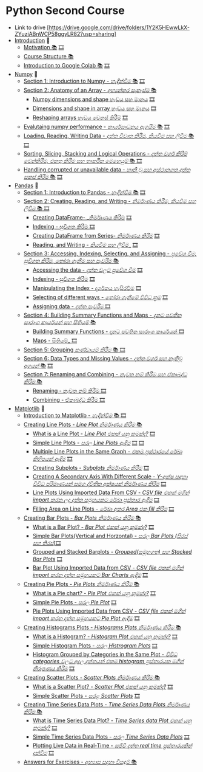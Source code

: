# Python Second Course 
* Link to drive [https://drive.google.com/drive/folders/1Y2K5HEwwLkX-ZYuziABnWCP58ggyLR82?usp=sharing]
* [Introduction](#introduction) :dart:
  * [Motivation :books:](https://github.com/GPrathap/pythonII/blob/master/intro/course_motivation.ipynb) [🎞️](https://drive.google.com/file/d/1YY8D1hT5WDrZH2L9t3AexrEQbjpCxUGz/view?usp=sharing)
  * [Course Structure :books:](https://github.com/GPrathap/pythonII/blob/master/intro/course_structure.ipynb)
  * [Introduction to Google Colab :books:](https://github.com/GPrathap/pythonII/blob/master/intro/colab_introduction.ipynb) [🎞️](https://drive.google.com/file/d/1qcysVUFM8dBS6mnt7SG4ZNpri3lX2-hz/view?usp=sharing)
* [Numpy](#numpy) :dart:
  * [Section 1: Introduction to Numpy - _හැඳින්වීම_ :books:](https://github.com/GPrathap/pythonII/blob/master/sec_numpy/numpy_introduction.ipynb) [🎞️](https://drive.google.com/file/d/17UdCgNu_PzFohfN9vMH97SSIRhUZOVg0/view?usp=sharing)
  * [Section 2: Anatomy of an Array - _අභ්‍යන්තර සැකැස්ම_ :books: ](https://github.com/GPrathap/pythonII/blob/master/sec_numpy/numpy.ipynb) 
    * [Numpy dimensions and shape හැඩය සහ මානය](https://github.com/GPrathap/pythonII/blob/master/sec_numpy/numpy.ipynb) [🎞️](https://drive.google.com/file/d/1AQzTnYyznDoOWbCyU4Dz7V8BFygOmC9M/view?usp=sharing)
    * [Dimensions and shape in array හැඩය සහ මානය](https://github.com/GPrathap/pythonII/blob/master/sec_numpy/numpy.ipynb) [🎞️](https://drive.google.com/file/d/1-KoYr70W3pNYHd0qM4FCUIeMDjm9QrZ7/view?usp=sharing)
    * [Reshaping arrays හැඩය වෙනස් කිරීම්](https://github.com/GPrathap/pythonII/blob/master/sec_numpy/numpy.ipynb) [🎞️](https://drive.google.com/file/d/1_g_vvdjaRAnGdf1X7VGwgo99Z9znIoUc/view?usp=sharing)
  * [Evalutaing numpy performance - _කාර්යසාධනය ඇගයීම_ :books:](https://github.com/GPrathap/pythonII/blob/master/sec_numpy/numpy.ipynb) [🎞️](https://drive.google.com/file/d/1ohlnW_DHIRjcifOCvMtEf0rYwTDiB8JC/view?usp=sharing)
  * [Loading, Reading, Writing Data - _දත්ත විවෘත කිරීම, කියවීම සහ ලිවීම_ :books:](https://github.com/GPrathap/pythonII/blob/master/sec_numpy/numpy.ipynb) [🎞️](https://drive.google.com/file/d/1w0UQjEEkLEGy60rPdQRFO5abNOs3e5M-/view?usp=sharing)
  * [Sorting, Slicing, Stacking and Logical Operations - _දත්ත වර්ග කිරීම් වෙන්කිරීම, එකතු කිරීම සහ තාර්කික මෙහෙයුම්_ :books: ](https://github.com/GPrathap/pythonII/blob/master/sec_numpy/numpy.ipynb) [🎞️](https://drive.google.com/file/d/1o2kQPp_aoFumloOReiPCVanhOn1-iaSW/view?usp=sharing)
  * [Handling corrupted or unavailable data - _හානි වූ සහ අස්ථානගත දත්ත සකස් කිරීම_ :books:](https://github.com/GPrathap/pythonII/blob/master/sec_numpy/numpy.ipynb) [🎞️](https://drive.google.com/file/d/1lqICFoHJqWc4XxTWUCwg7dqCLT3lmfxw/view?usp=sharing)
* [Pandas](#pandas) :dart:
  * [Section 1: Introduction to Pandas - _හැඳින්වීම_ :books:](https://github.com/GPrathap/pythonII/blob/master/sec_pandas/pandas_introduction.ipynb) [🎞️](https://drive.google.com/file/d/1Zd7X9qL6j1Y2QJX30Ii2cnQF-V3a44v1/view?usp=sharing)
  * [Section 2: Creating, Reading, and Writing - _නිර්මාණය කිරීම, කියවීම සහ ලිවීම_ :books: ](https://github.com/GPrathap/pythonII/blob/master/sec_pandas/pandas.ipynb)  [🎞️](https://drive.google.com/file/d/1SJ0AgfFtOlvqMvuVlzoXSnvKrMCOld4g/view?usp=sharing)
      * [Creating DataFrame- _නිර්මාණය කිරීම](#creating) [🎞️](https://drive.google.com/file/d/1PUr9-JSLV3ruH97h3n8yAUOkyYPSsSC9/view?usp=sharing)
      * [Indexing - සුචිගත කිරීම ](#creating) [🎞️](https://drive.google.com/file/d/1-eQkUt43q9PlTKR3NVlL7fmIumz_TfXe/view?usp=sharing)
      * [Creating DataFrame from Series- _නිර්මාණය කිරීම_](#creating-series) [🎞️](https://drive.google.com/file/d/1Jv9eJkaA92vxPYi5NdO_BCih5ZoD4syo/view?usp=sharing)
      * [Reading, and Writing - _කියවීම සහ ලිවීම__](#reading-and-writing) [🎞️](https://drive.google.com/file/d/1Jv9eJkaA92vxPYi5NdO_BCih5ZoD4syo/view?usp=sharing)
  * [Section 3: Accessing, Indexing, Selecting, and Assigning - _ප්‍රවේශ වීම, සුචිගත කිරීම, තෝරා ගැනීම සහ පැවරීම_  :books:](https://github.com/GPrathap/pythonII/blob/master/sec_pandas/pandas.ipynb)
      * [Accessing the data - _දත්ත වලට ප්‍රවේශ වීම_](#accessing-the-data) [🎞️](https://drive.google.com/file/d/1ODRGAk9JrP5FJ1tKq9K1930ozUEHMWI9/view?usp=sharing)
      * [Indexing - සුචිගත කිරීම](#indexing) [🎞️](https://drive.google.com/file/d/19QmhDN1O9UjrEpGq3ozEST0g_PLGgAkT/view?usp=sharing)
      * [Manipulating the Index - දර්ශකය හැසිරවීම](#manipulation-the-index) [🎞️](https://drive.google.com/file/d/1sbCRJx57dJ50esdcVwfb-TC6DuaANoSe/view?usp=sharing)
      * [Selecting of different ways - _තෝරා ගැනීමේ විවිධ ක්‍රම_](#selecting-of-different-ways) [🎞️](https://drive.google.com/file/d/1aYklUXwTA4MaHK_00UEGRqpu_mhjDwXd/view?usp=sharing)
      * [Assigning data - _දත්ත පැවරීම_ ](#assigning-data) [🎞️](https://drive.google.com/file/d/124fSD4OLxCJfSpcQ9oKiJbITMxEC7FJ9/view?usp=sharing)
  * [Section 4: Building Summary Functions and Maps - _දැනට පවතින සාරාංශ කාර්යයන් සහ සිතියම්_ :books:](https://github.com/GPrathap/pythonII/blob/master/sec_pandas/pandas.ipynb) 
      * [Building Summary Functions - දැනට පවතින සාරාංශ කාර්යයන් ](#building_summary_function)[🎞️](https://drive.google.com/file/d/1IfRDf2byTQypirNenq6e4_TkKVR9agai/view?usp=sharing)
      * [Maps - සිතියම්_ ](#mapping)[🎞️](https://drive.google.com/file/d/1IfRDf2byTQypirNenq6e4_TkKVR9agai/view?usp=sharing)
  * [Section 5: Grouping _කණ්ඩායම් කිරීම_ :books: ](https://github.com/GPrathap/pythonII/blob/master/sec_pandas/pandas.ipynb) [🎞️](https://drive.google.com/file/d/1hQZFgH_uOBE8q1V-yZ7OtD_5U2VfATmW/view?usp=sharing)
  * [Section 6: Data Types and Missing Values - _දත්ත වර්ග සහ නැතිවූ අගයන්_ :books:](https://github.com/GPrathap/pythonII/blob/master/sec_pandas/pandas.ipynb) [🎞️](https://drive.google.com/file/d/1SIs-wbJDbLDtiMMX2vbvvmRU1kwwljId/view?usp=sharing)
  * [Section 7: Renaming and Combining - _නැවත නම් කිරීම සහ ඒකාබද්ධ කිරීම_ :books: ](https://github.com/GPrathap/pythonII/blob/master/sec_pandas/pandas.ipynb)
      * [Renaming - නැවත නම් කිරීම ](#renaming)[🎞️](https://drive.google.com/file/d/14--q8gLkhKOWwe5WH6-r8TAYRmg866WA/view?usp=sharing)
      * [Combining - ඒකාබද්ධ කිරීම ](#combining)[🎞️](https://drive.google.com/file/d/1fvUZscs61Ll-P3ebSSDyBcA3eeu77w77/view?usp=sharing)
* [Matplotlib](#matplotlib) :dart:
  * [Introduction to Matplotlib - _හැඳින්වීම_ :books: ](https://github.com/GPrathap/pythonII/blob/master/sec_matplotlib/matplotlib.ipynb) [🎞️]()
  * [Creating Line Plots - _Line Plot නිර්මාණය කිරීම_ :books: ](https://github.com/GPrathap/pythonII/blob/master/sec_matplotlib/matplotlib.ipynb)
    * [What is a Line Plot - _Line Plot එකක් යනු කුමක්ද?_](#what-is-line-plot) [🎞️](https://drive.google.com/file/d/1wUPHUHlsbbFEpbIswh7l3agUYwPv3TI8/view?usp=sharing)
    * [Simple Line Plots - _සරල Line Plots ඇඳීම_](#simple-line-plots) [🎞️](https://drive.google.com/file/d/1XlsrVmKOoiGHb_OydmtXwN2odavgw3jD/view?usp=sharing) [🎞️](https://drive.google.com/file/d/129uLhfs46FtZ0LcQSilw4OssZBTXRoWE/view?usp=sharing)
    * [Multiple Line Plots in the Same Graph - _එකම ප්‍රස්ථාරයේ රේඛා කිහිපයක් ඇඳීම_](#multiple-line-plot-in-the-same-graph) [🎞️](https://drive.google.com/file/d/1jeineN8fCUsk6nTCbzAteeuzbTxzT4y2/view?usp=sharing)
    * [Creating Subplots - _Subplots නිර්මාණය කිරීම_](#creating-subplots) [🎞️](https://drive.google.com/file/d/13YrjDo5JNSzDwHwOigPfKB2yWntso7Xq/view?usp=sharing)
    * [Creating A Secondary Axis With Different Scale - _Y-අක්ෂ සඳහා විවිධ පරිමාණයන් සමග ද්විතීක අක්ෂයක් නිර්මාණය කිරීම_](#creating-a-secondary-axis-with-different-scale) [🎞️](https://drive.google.com/file/d/1jt3w7riU4pdcHjg283Tl__nq204ixLG9/view?usp=sharing)
    * [Line Plots Using Imported Data From CSV -  _CSV file එකක් මගින් import කරන ලද දත්ත සමූහයකට රේඛා ප්‍රස්තාර ඇඳීම_](#line-plot-using-imported-data-from-csv) [🎞️](https://drive.google.com/file/d/1KXOA12mnqEsaTaDNVimkcQtFqRDIarEW/view?usp=sharing)
    * [Filling Area on Line Plots - _රේඛා අතර Area එක fill කිරීම_](#filling-area-on-line-plots) [🎞️](https://drive.google.com/file/d/13rTg-z_e_NEdtGc8HvbnPw3oHmxRFgNq/view?usp=sharing)
  * [Creating Bar Plots - _Bar Plots නිර්මාණය කිරීම_ :books: ](https://github.com/GPrathap/pythonII/blob/master/sec_matplotlib/matplotlib.ipynb)
    * [What is a Bar Plot? - _Bar Plot එකක් යනු කුමක්ද?_](#what-is-a-barplot) [🎞️](https://drive.google.com/file/d/1mpsTdhFPJQ25YXJGRDz6OO-LaSPd_-KA/view?usp=sharing)
    * [Simple Bar Plots(Vertical and Horzontal) - _සරල Bar Plots (සිරස් සහ තිරස්)_](#simple-bar-plots-vertical-and-horizontal)[🎞️](https://drive.google.com/file/d/1YyxlTBzmLQG4534o1m1BYAdh91VEgU3i/view?usp=sharing)
    * [Grouped and Stacked Barplots - _Grouped(සමූහගත) සහ Stacked Bar Plots_](#grouped-and-stacked-barplots) [🎞️](https://drive.google.com/file/d/1AxgFxITxriCHcBOsO8vVE5P3HZZOItV7/view?usp=sharing)
    * [Bar Plot Using Imported Data from CSV - _CSV file එකක් මගින් import කරන දත්ත සමූහයකට Bar Charts ඇඳීම_](#bar-plot-using-imported-data-from-csv) [🎞️](https://drive.google.com/file/d/1F936J1dAlkv6BPPH2JnTNdoHyjidbVX7/view?usp=sharing)
  * [Creating Pie Plots - _Pie Plots නිර්මාණය කිරීම_ :books: ](https://github.com/GPrathap/pythonII/blob/master/sec_matplotlib/matplotlib.ipynb)
    * [What is a Pie chart? - _Pie Plot එකක් යනු කුමක්ද?_](#what-is-a-pie-plot) [🎞️](https://drive.google.com/file/d/1hSfdzM4T_upS9SZKdOOpk_P_OkKqJPns/view?usp=sharing)
    * [Simple Pie Plots - _සරල Pie Plot_](#simple-pie-plots) [🎞️](https://drive.google.com/file/d/1UTKaIxoa1giWD8u0Pi6zTt-Q9KSnkoId/view?usp=sharing)
    * [Pie Plots Using Imported Data from CSV - _CSV file එකක් මගින් import කරන දත්ත සමූහයකට Pie Plot ඇඳීම_](#pie-plots-using-imported-data-from-csv) [🎞️](https://drive.google.com/file/d/1whmoYF65Z2kmlciUlRRgd3YtgBcObLLx/view?usp=sharing)
  * [Creating Histograms Plots - _Histograms Plots නිර්මාණය කිරීම_ :books: ](https://github.com/GPrathap/pythonII/blob/master/sec_matplotlib/matplotlib.ipynb)
    * [What is a Histogram? - _Histogram Plot එකක් යනු කුමක්ද?_](#what-is-a-histogram) [🎞️](https://drive.google.com/file/d/1ZiJ3pPLSLDQtyij58gm7nSQKN7G1pryn/view?usp=sharing)
    * [Simple Histogram Plots - _සරල Histrogram Plots_](#simple-histogram-plots) [🎞️](https://drive.google.com/file/d/13zOktPmQuEwcmWafHdU1_UvuQdQAQ8ZV/view?usp=sharing)
    * [Histogram Grouped by Categories in the Same Plot - _විවිධ categories වලට අදාල දත්තයන් එකම histogram ප්‍රස්තාරයක මගින් නිරූපණය කිරීම_](#histogram-grouped-by-categories-in-same-plot) [🎞️](https://drive.google.com/file/d/1aSo6s-lQeQHyjHPezsIoAxyood-3kKmp/view?usp=sharing)
  * [Creating Scatter Plots - _Scatter Plots නිර්මාණය කිරීම_ :books: ](https://github.com/GPrathap/pythonII/blob/master/sec_matplotlib/matplotlib.ipynb)
    * [What is a Scatter Plot? - _Scatter Plot එකක් යනු කුමක්ද?_](#what-is-a-scatter-plot) [🎞️](https://drive.google.com/file/d/1_1IqUlH4RceKkF-p7qmlhg88_N8u79YC/view?usp=sharing)
    * [Simple Scatter Plots - _සරළ Scatter Plots_](#simple-scatter-plots) [🎞️](https://drive.google.com/file/d/1ZFSsNqcY3bwBSAtdsXcuNggqawNhydyQ/view?usp=sharing)
  * [Creating Time Series Data Plots - _Time Series Data Plots නිර්මාණය කිරීම_ :books: ](https://github.com/GPrathap/pythonII/blob/master/sec_matplotlib/matplotlib.ipynb)
    * [What is Time Series Data Plot? - _Time Series data Plot එකක් යනු කුමක්ද?_](#what-is-a-time-series-data-plot) [🎞️](https://drive.google.com/file/d/1prkw_yYh72FYxocZODaPqmIBo_POaQGY/view?usp=sharing)
    * [Simple Time Series Data Plots - _සරල Time Series Data Plots_](#simple-time-series-data-plots) [🎞️](https://drive.google.com/file/d/1g2NLPHD1D_2AWua-IW_YEbeu_P-njYrg/view?usp=sharing)
    * [Plotting Live Data in Real-Time - _සජීවී දත්ත real time ප්‍රස්තාරයකින් දැක්වීම_](#plotting-live-data-in-real-time) [🎞️](https://drive.google.com/file/d/1rqiVYHqorzlPy1ms41JLjm9wTxYYDhlH/view?usp=sharing)
  * [Answers for Exercises - _අභ්‍යාස සදහා විසඳුම්_ :books: ](https://github.com/GPrathap/pythonII/blob/master/sec_matplotlib/matplotlib.ipynb)

